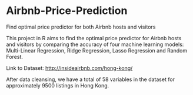 # Airbnb-Price-Prediction
Find optimal price predictor for both Airbnb hosts and visitors

This project in R aims to find the optimal price predictor for Airbnb hosts and visitors by comparing the accuracy of four machine learning models: Multi-Linear Regression, Ridge Regression, Lasso Regression and Random Forest.

Link to Dataset: http://insideairbnb.com/hong-kong/

After data cleansing, we have a total of 58 variables in the dataset for approximately 9500 listings in Hong Kong.
